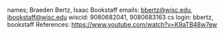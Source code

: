 names; Braeden Bertz, Isaac Bookstaff
emails: bbertz@wisc.edu, ibookstaff@wisc.edu
wiscid: 9080682041, 9080683163
cs login: bbertz, bookstaff
References: https://www.youtube.com/watch?v=K9aTB48w7ew
